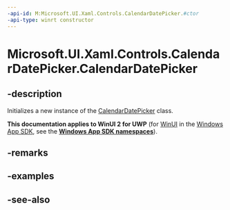 ```yaml
---
-api-id: M:Microsoft.UI.Xaml.Controls.CalendarDatePicker.#ctor
-api-type: winrt constructor
---
```


<!-- Method syntax
public CalendarDatePicker()
-->

# Microsoft.UI.Xaml.Controls.CalendarDatePicker.CalendarDatePicker

## -description
Initializes a new instance of the [CalendarDatePicker](calendardatepicker.md) class.

**This documentation applies to WinUI 2 for UWP** (for [WinUI](/windows/apps/winui/winui3/) in the [Windows App SDK](/windows/apps/windows-app-sdk/), see the **[Windows App SDK namespaces](/windows/windows-app-sdk/api/winrt/)**).

## -remarks

## -examples

## -see-also

